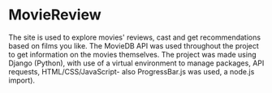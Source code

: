 # MovieReview

The site is used to explore movies' reviews, cast and get recommendations based on films you like. The MovieDB API was used throughout the project to get information on the movies themselves. 
The project was made using Django (Python), with use of a virtual environment to manage packages, API requests, HTML/CSS/JavaScript- also ProgressBar.js was used, a node.js import).
